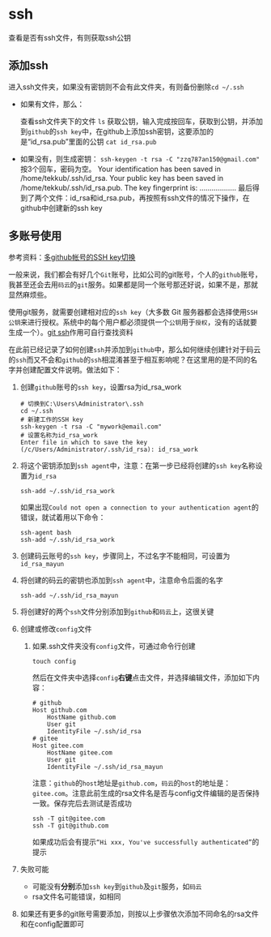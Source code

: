 # ssh

查看是否有ssh文件，有则获取ssh公钥

## 添加ssh

进入ssh文件夹，如果没有密钥则不会有此文件夹，有则备份删除`cd ~/.ssh`

- 如果有文件，那么：

  查看ssh文件夹下的文件
  `ls`
  获取公钥，输入完成按回车，获取到公钥，并添加到`github`的`ssh key`中，在github上添加ssh密钥，这要添加的是“id_rsa.pub”里面的公钥
  `cat id_rsa.pub`

- 如果没有，则生成密钥：
  `ssh-keygen -t rsa -C "zzq787an150@gmail.com"`
  按3个回车，密码为空。
  Your identification has been saved in /home/tekkub/.ssh/id_rsa.
  Your public key has been saved in /home/tekkub/.ssh/id_rsa.pub.
  The key fingerprint is:
  ………………
  最后得到了两个文件：id_rsa和id_rsa.pub，再按照有ssh文件的情况下操作，在github中创建新的ssh key

## 多账号使用

参考资料：[多github帐号的SSH key切换](https://www.cnblogs.com/BeginMan/p/3548139.html)

一般来说，我们都会有好几个`Git`账号，比如公司的git账号，个人的`github`账号，我甚至还会去用`码云`的`git`服务。如果都是同一个账号那还好说，如果不是，那就显然麻烦些。

使用git服务，就需要创建相对应的`ssh key`（大多数 Git 服务器都会选择使用`SSH公钥`来进行授权。系统中的每个用户都必须提供一个`公钥`用于`授权`，没有的话就要生成一个）。[git ssh](https://git-scm.com/book/zh/v1/%E6%9C%8D%E5%8A%A1%E5%99%A8%E4%B8%8A%E7%9A%84-Git-%E7%94%9F%E6%88%90-SSH-%E5%85%AC%E9%92%A5)作用可自行查找资料

在此前已经记录了如何创建`ssh`并添加到`github`中，那么如何继续创建针对于码云的`ssh`而又不会和`github`的`ssh`相混淆甚至于相互影响呢？在这里用的是不同的名字并创建配置文件说明。做法如下：

1. 创建`github`账号的`ssh key`，设置rsa为id_rsa_work

   ```
   # 切换到C:\Users\Administrator\.ssh
   cd ~/.ssh     
   # 新建工作的SSH key
   ssh-keygen -t rsa -C "mywork@email.com"  
   # 设置名称为id_rsa_work
   Enter file in which to save the key (/c/Users/Administrator/.ssh/id_rsa): id_rsa_work
   ```

2. 将这个密钥添加到`ssh agent`中，注意：在第一步已经将创建的`ssh key`名称设置为`id_rsa`

   ```
   ssh-add ~/.ssh/id_rsa_work
   ```

   如果出现`Could not open a connection to your authentication agent`的错误，就试着用以下命令：

   ```
   ssh-agent bash
   ssh-add ~/.ssh/id_rsa_work
   ```

3. 创建码云账号的`ssh key`，步骤同上，不过名字不能相同，可设置为`id_rsa_mayun`

4. 将创建的码云的密钥也添加到`ssh agent`中，注意命令后面的名字

   ```
   ssh-add ~/.ssh/id_rsa_mayun
   ```

5. 将创建好的两个`ssh`文件分别添加到`github`和`码云`上，这很关键

6. 创建或修改`config`文件

   1. 如果.ssh文件夹没有`config`文件，可通过命令行创建

      ```
      touch config
      ```

      然后在文件夹中选择`config`**右键**点击文件，并选择编辑文件，添加如下内容：

      ```
      # github
      Host github.com
          HostName github.com
          User git
          IdentityFile ~/.ssh/id_rsa
      # gitee
      Host gitee.com
          HostName gitee.com
          User git
          IdentityFile ~/.ssh/id_rsa_mayun
      ```

      注意：`github`的`host`地址是`github.com`，`码云`的`host`的地址是：`gitee.com`。注意此前生成的rsa文件名是否与config文件编辑的是否保持一致。保存完后去测试是否成功

      ```
      ssh -T git@gitee.com
      ssh -T git@github.com
      ```

      如果成功后会有提示`“Hi xxx, You've successfully authenticated”`的提示

7. 失败可能

   - 可能没有**分别**添加`ssh key`到`github`及`git`服务，如`码云`
   - rsa文件名可能错误，如相同
   
8. 如果还有更多的git账号需要添加，则按以上步骤依次添加不同命名的rsa文件和在config配置即可
